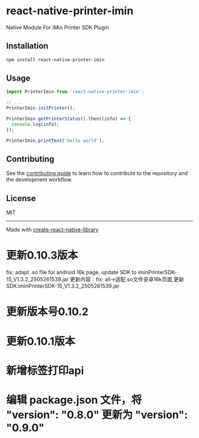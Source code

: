# react-native-printer-imin

Native Module For iMin Printer SDK Plugin

## Installation

```sh
npm install react-native-printer-imin
```

## Usage

```js
import PrinterImin from 'react-native-printer-imin';

// ...
PrinterImin.initPrinter();

PrinterImin.getPrinterStatus().then((info) => {
  console.log(info);
});

PrinterImin.printText('hello world');
```

## Contributing

See the [contributing guide](CONTRIBUTING.md) to learn how to contribute to the repository and the development workflow.

## License

MIT

---

Made with [create-react-native-library](https://github.com/callstack/react-native-builder-bob)
# 更新0.10.3版本
fix: adapt .so file for android 16k page, update SDK to iminPrinterSDK-15_V1.3.2_2505261539.jar
更新内容：fix: all->适配.so文件安卓16k页面,更新SDK:iminPrinterSDK-15_V1.3.2_2505261539.jar
# 更新版本号0.10.2
# 更新0.10.1版本
 #  新增标签打印api
# 编辑 package.json 文件，将 "version": "0.8.0" 更新为 "version": "0.9.0"


